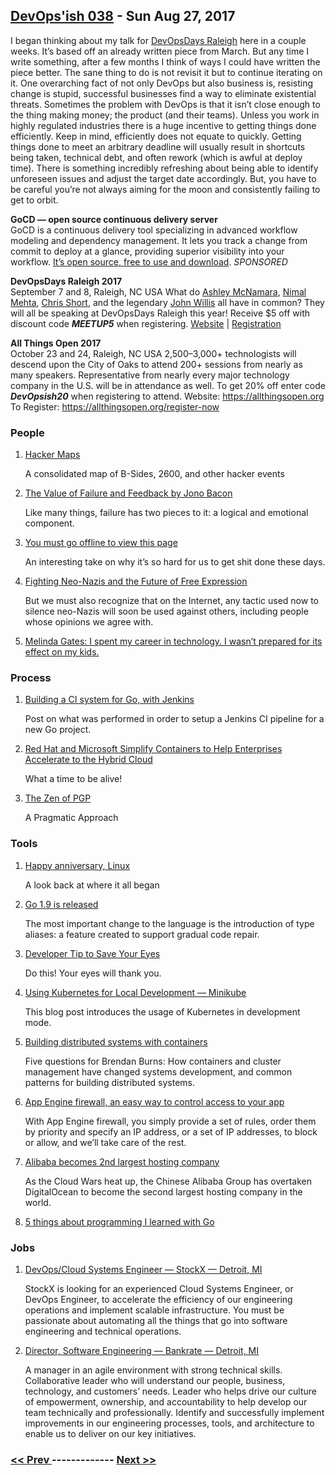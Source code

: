 ## [DevOps'ish 038](https://devopsish.com/038) - Sun Aug 27, 2017

I began thinking about my talk for <a href="https://www.devopsdays.org/events/2017-raleigh/welcome/">DevOpsDays Raleigh</a> here in a couple weeks. It’s based off an already written piece from March. But any time I write something, after a few months I think of ways I could have written the piece better. The sane thing to do is not revisit it but to continue iterating on it. One overarching fact of not only DevOps but also business is, resisting change is stupid, successful businesses find a way to eliminate existential threats. Sometimes the problem with DevOps is that it isn’t close enough to the thing making money; the product (and their teams). Unless you work in highly regulated industries there is a huge incentive to getting things done efficiently. Keep in mind, efficiently does not equate to quickly. Getting things done to meet an arbitrary deadline will usually result in shortcuts being taken, technical debt, and often rework (which is awful at deploy time). There is something incredibly refreshing about being able to identify unforeseen issues and adjust the target date accordingly. But, you have to be careful you’re not always aiming for the moon and consistently failing to get to orbit.

<strong>GoCD — open source continuous delivery server</strong><br/>GoCD is a continuous delivery tool specializing in advanced workflow modeling and dependency management. It lets you track a change from commit to deploy at a glance, providing superior visibility into your workflow. <a href="https://www.gocd.org/?utm_campaign=devops_newsletter&amp;utm_medium=email&amp;utm_source=devopsish&amp;utm_content=go_website&amp;utm_term=">It’s open source, free to use and download</a>. <em>SPONSORED</em>

<strong>DevOpsDays Raleigh 2017</strong><br/>September 7 and 8, Raleigh, NC USA
What do <a href="http://ashleymcnamara.github.io/learn_to_code/">Ashley McNamara</a>, <a href="https://www.linkedin.com/in/nirmalkmehta/">Nimal Mehta</a>, <a href="https://chrisshort.net">Chris Short</a>, and the legendary <a href="https://github.com/botchagalupe/my-presentations">John Willis</a> all have in common? They will all be speaking at DevOpsDays Raleigh this year! Receive $5 off with discount code <strong><em>MEETUP5</em></strong> when registering. <a href="https://www.devopsdays.org/events/2017-raleigh/welcome/">Website</a> | <a href="https://www.eventbrite.com/e/devopsdays-raleigh-2017-tickets-34044332515?aff=es2">Registration</a>

<strong>All Things Open 2017</strong><br/>October 23 and 24, Raleigh, NC USA
2,500–3,000+ technologists will descend upon the City of Oaks to attend 200+ sessions from nearly as many speakers. Representative from nearly every major technology company in the U.S. will be in attendance as well.
To get 20% off enter code <strong><em>DevOpsish20</em></strong> when registering to attend.
Website: <a href="https://allthingsopen.org">https://allthingsopen.org</a>
To Register: <a href="https://allthingsopen.org/register-now">https://allthingsopen.org/register-now</a>

### People

1. [Hacker Maps](http://www.hackermaps.org/)

     A consolidated map of B-Sides, 2600, and other hacker events
1. [The Value of Failure and Feedback by Jono Bacon](http://www.jonobacon.com/2017/08/21/value-failure-feedback-guide/?imm_mid=0f5aaa&cmp=em-webops-na-na-newsltr_20170825)

     Like many things, failure has two pieces to it: a logical and emotional component.
1. [You must go offline to view this page](https://chris.bolin.co/offline/)

     An interesting take on why it’s so hard for us to get shit done these days.
1. [Fighting Neo-Nazis and the Future of Free Expression](https://www.eff.org/deeplinks/2017/08/fighting-neo-nazis-future-free-expression)

     But we must also recognize that on the Internet, any tactic used now to silence neo-Nazis will soon be used against others, including people whose opinions we agree with.
1. [Melinda Gates: I spent my career in technology. I wasn’t prepared for its effect on my kids.](https://www.washingtonpost.com/news/parenting/wp/2017/08/24/melinda-gates-i-spent-my-career-in-technology-i-wasnt-prepared-for-its-effect-on-my-kids/?utm_term=.9dd6ec14df13)

    
### Process

1. [Building a CI system for Go, with Jenkins](https://medium.com/@zarkopafilis/building-a-ci-system-for-go-with-jenkins-4ab04d4bacd0)

     Post on what was performed in order to setup a Jenkins CI pipeline for a new Go project.
1. [Red Hat and Microsoft Simplify Containers to Help Enterprises Accelerate to the Hybrid Cloud](https://www.redhat.com/en/about/press-releases/red-hat-and-microsoft-simplify-containers-help-enterprises-accelerate-hybrid-cloud)

     What a time to be alive!
1. [The Zen of PGP](https://medium.com/@thegrugq/the-zen-of-pgp-6f55d44657dd)

     A Pragmatic Approach
### Tools

1. [Happy anniversary, Linux](https://opensource.com/article/17/8/linux-anniversary)

     A look back at where it all began
1. [Go 1.9 is released](https://blog.golang.org/go1.9)

     The most important change to the language is the introduction of type aliases: a feature created to support gradual code repair.
1. [Developer Tip to Save Your Eyes](https://medium.com/@GarmashNikolay/developer-tip-to-save-your-eyes-f83135baa64c)

     Do this! Your eyes will thank you.
1. [Using Kubernetes for Local Development — Minikube](https://medium.com/devopslinks/using-kubernetes-minikube-for-local-development-c37c6e56e3db)

     This blog post introduces the usage of Kubernetes in development mode.
1. [Building distributed systems with containers](https://www.oreilly.com/ideas/building-distributed-systems-with-containers)

     Five questions for Brendan Burns: How containers and cluster management have changed systems development, and common patterns for building distributed systems.
1. [App Engine firewall, an easy way to control access to your app](https://cloudplatform.googleblog.com/2017/08/introducing-App-Engine-firewall-an-easy-way-to-control-access-to-your-app.html)

     With App Engine firewall, you simply provide a set of rules, order them by priority and specify an IP address, or a set of IP addresses, to block or allow, and we’ll take care of the rest.
1. [Alibaba becomes 2nd largest hosting company](https://news.netcraft.com/archives/2017/08/22/cloud-wars-alibaba-becomes-2nd-largest-hosting-company.html)

     As the Cloud Wars heat up, the Chinese Alibaba Group has overtaken DigitalOcean to become the second largest hosting company in the world.
1. [5 things about programming I learned with Go](http://mjk.space/5-things-about-programming-learned-with-go/)

    
### Jobs

1. [DevOps/Cloud Systems Engineer — StockX — Detroit, MI](https://stockx.com/jobs#op-193701-devopscloud-systems-engineer)

    StockX is looking for an experienced Cloud Systems Engineer, or DevOps Engineer, to accelerate the efficiency of our engineering operations and implement scalable infrastructure. You must be passionate about automating all the things that go into software engineering and technical operations.
1. [Director, Software Engineering — Bankrate — Detroit, MI](http://app.jobvite.com/m?3N1q0jw2)

    A manager in an agile environment with strong technical skills. Collaborative leader who will understand our people, business, technology, and customers’ needs. Leader who helps drive our culture of empowerment, ownership, and accountability to help develop our team technically and professionally. Identify and successfully implement improvements in our engineering processes, tools, and architecture to enable us to deliver on our key initiatives.

### [ << Prev ](sreweekly-37.md) ------------- [ Next >> ](sreweekly-39.md)